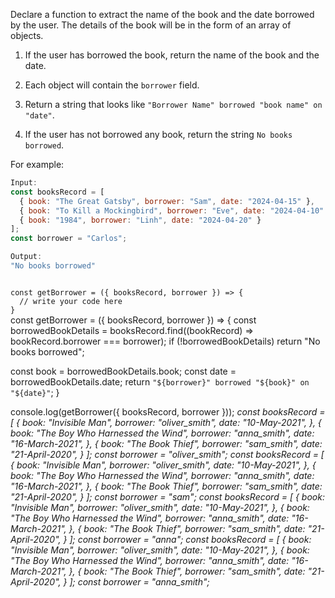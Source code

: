 Declare a function to extract the name of the book and the date borrowed by the user. The details of the book will be in the form of an array of objects.

1. If the user has borrowed the book,
return the name of the book
and
the date.

2. Each object will contain
the `borrower` field.

3. Return a string
that looks like
`"Borrower Name" borrowed "book name" on "date"`.

4. If the user has not borrowed any book,
return the string `No books borrowed`.

For example:
```js
Input:
const booksRecord = [
  { book: "The Great Gatsby", borrower: "Sam", date: "2024-04-15" },
  { book: "To Kill a Mockingbird", borrower: "Eve", date: "2024-04-10" },
  { book: "1984", borrower: "Linh", date: "2024-04-20" }
];
const borrower = "Carlos";

Output:
"No books borrowed"
```

<codeblock language="javascript" type="exercise" testMode="multipleInput">
<code>
const getBorrower = ({ booksRecord, borrower }) => {
  // write your code here
}
</code>

<solution>
const getBorrower = ({ booksRecord, borrower }) => {
  const borrowedBookDetails = booksRecord.find((bookRecord) => bookRecord.borrower === borrower);
  if (!borrowedBookDetails)
    return "No books borrowed";

  const book = borrowedBookDetails.book;
  const date = borrowedBookDetails.date;
  return `"${borrower}" borrowed "${book}" on "${date}"`;
}
</solution>

<testcases>
<caller>
console.log(getBorrower({ booksRecord, borrower }));
</caller>
<testcase>
<i>
const booksRecord = [
    {
      book: "Invisible Man",
      borrower: "oliver_smith",
      date: "10-May-2021",
    },
    {
      book: "The Boy Who Harnessed the Wind",
      borrower: "anna_smith",
      date: "16-March-2021",
    },
    {
      book: "The Book Thief",
      borrower: "sam_smith",
      date: "21-April-2020",
    }
  ];
const borrower = "oliver_smith";
</i>
</testcase>
<testcase>
<i>
const booksRecord = [
    {
      book: "Invisible Man",
      borrower: "oliver_smith",
      date: "10-May-2021",
    },
    {
      book: "The Boy Who Harnessed the Wind",
      borrower: "anna_smith",
      date: "16-March-2021",
    },
    {
      book: "The Book Thief",
      borrower: "sam_smith",
      date: "21-April-2020",
    }
  ];
const borrower = "sam";
</i>
</testcase>
<testcase>
<i>
const booksRecord = [
    {
      book: "Invisible Man",
      borrower: "oliver_smith",
      date: "10-May-2021",
    },
    {
      book: "The Boy Who Harnessed the Wind",
      borrower: "anna_smith",
      date: "16-March-2021",
    },
    {
      book: "The Book Thief",
      borrower: "sam_smith",
      date: "21-April-2020",
    }
  ];
const borrower = "anna";
</i>
</testcase>
<testcase>
<i>
const booksRecord = [
    {
      book: "Invisible Man",
      borrower: "oliver_smith",
      date: "10-May-2021",
    },
    {
      book: "The Boy Who Harnessed the Wind",
      borrower: "anna_smith",
      date: "16-March-2021",
    },
    {
      book: "The Book Thief",
      borrower: "sam_smith",
      date: "21-April-2020",
    }
  ];
const borrower = "anna_smith";
</i>
</testcase>
</testcases>
</codeblock>

